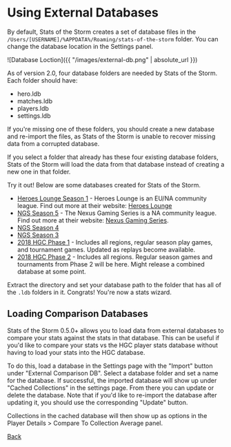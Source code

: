 # Using External Databases
By default, Stats of the Storm creates a set of database files in the `/Users/[USERNAME]/%APPDATA%/Roaming/stats-of-the-storm` folder.
You can change the database location in the Settings panel.

![Database Loction]({{ "/images/external-db.png" | absolute_url }})

As of version 2.0, four database folders are needed by Stats of the Storm. Each folder should have:
* hero.ldb
* matches.ldb
* players.ldb
* settings.ldb

If you're missing one of these folders, you should create a new database and re-import the files,
as Stats of the Storm is unable to recover missing data from a corrupted database.

If you select a folder that already has these four existing database folders, Stats of the Storm will load
the data from that database instead of creating a new one in that folder.

Try it out! Below are some databases created for Stats of the Storm.

* [Heroes Lounge Season 1](https://www.dropbox.com/s/sn7hgclon2v959e/hl-na-season1.zip?dl=0) - Heroes Lounge is an EU/NA community league. Find out more at their website: [Heroes Lounge](https://heroeslounge.gg/)
* [NGS Season 5](https://www.dropbox.com/s/4namw8915vl4mfi/NGS_s5.zip?dl=0) - The Nexus Gaming Series is a NA community
league. Find out more at their website: [Nexus Gaming Series](https://nexusgamingseries.com).
* [NGS Season 4](https://www.dropbox.com/s/1gyhc89lafrfzbl/NGS_s4.zip?dl=0)
* [NGS Season 3](https://www.dropbox.com/s/302ll6d7l4lqpti/NGS_Season3.zip?dl=0)
* [2018 HGC Phase 1](https://www.dropbox.com/s/6oib7or3n6oknev/HGC_2018.zip?dl=0) - Includes all regions, regular season play games, and tournament games. Updated as replays become available.
* [2018 HGC Phase 2](https://www.dropbox.com/s/9taqybb7m22dylg/HGC_2018_Phase2.zip?dl=0) - Includes all regions. Regular season games and tournaments from Phase 2 will be here. Might release a combined database at some point.

Extract the directory and set your database path to the
folder that has all of the `.ldb` folders in it. Congrats! You're now a stats wizard.

## Loading Comparison Databases
Stats of the Storm 0.5.0+ allows you to load data from external databases to compare your stats against
the stats in that database. This can be useful if you'd like to compare your stats vs the HGC player
stats database without having to load your stats into the HGC database.

To do this, load a database in the Settings page with the "Import" button under "External Comparison DB".
Select a database folder and set a name for the database. If successful, the imported database will show up
under "Cached Collections" in the settings page. From there you can update or delete the database. Note that if you'd
like to re-import the database after updating it, you should use the corresponding "Update" button.

Collections in the cached database will then show up as options in the Player Details > Compare To Collection Average panel.

[Back](https://ebshimizu.github.io/stats-of-the-storm/)